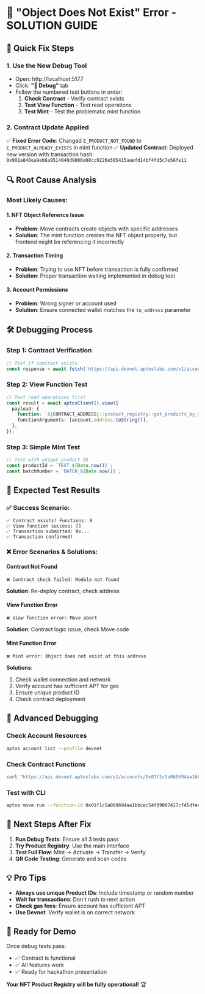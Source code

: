 # 🔧 "Object Does Not Exist" Error - SOLUTION GUIDE

## 🎯 **Quick Fix Steps**

### **1. Use the New Debug Tool**
- Open: http://localhost:5177
- Click: **"🔧 Debug"** tab
- Follow the numbered test buttons in order:
  1. **Check Contract** - Verify contract exists
  2. **Test View Function** - Test read operations  
  3. **Test Mint** - Test the problematic mint function

### **2. Contract Update Applied**
✅ **Fixed Error Code**: Changed `E_PRODUCT_NOT_FOUND` to `E_PRODUCT_ALREADY_EXISTS` in mint function
✅ **Updated Contract**: Deployed new version with transaction hash: `0x901a840ea9eb6a9514040d9006e08cc9226e505415aaefd14bf4fd5c7e56fe11`

## 🔍 **Root Cause Analysis**

### **Most Likely Causes:**

#### **1. NFT Object Reference Issue**
- **Problem**: Move contracts create objects with specific addresses
- **Solution**: The mint function creates the NFT object properly, but frontend might be referencing it incorrectly

#### **2. Transaction Timing**
- **Problem**: Trying to use NFT before transaction is fully confirmed
- **Solution**: Proper transaction waiting implemented in debug tool

#### **3. Account Permissions**
- **Problem**: Wrong signer or account used
- **Solution**: Ensure connected wallet matches the `to_address` parameter

## 🛠 **Debugging Process**

### **Step 1: Contract Verification**
```typescript
// Test if contract exists
const response = await fetch(`https://api.devnet.aptoslabs.com/v1/accounts/${CONTRACT_ADDRESS}/module/product_registry`);
```

### **Step 2: View Function Test**
```typescript
// Test read operations first
const result = await aptosClient().view({
  payload: {
    function: `${CONTRACT_ADDRESS}::product_registry::get_products_by_manufacturer`,
    functionArguments: [account.address.toString()],
  },
});
```

### **Step 3: Simple Mint Test**
```typescript
// Test with unique product ID
const productId = `TEST_${Date.now()}`;
const batchNumber = `BATCH_${Date.now()}`;
```

## 🎯 **Expected Test Results**

### **✅ Success Scenario:**
```
✅ Contract exists! Functions: 8
✅ View function success: []
✅ Transaction submitted: 0x...
✅ Transaction confirmed!
```

### **❌ Error Scenarios & Solutions:**

#### **Contract Not Found**
```
❌ Contract check failed: Module not found
```
**Solution**: Re-deploy contract, check address

#### **View Function Error**
```
❌ View function error: Move abort
```
**Solution**: Contract logic issue, check Move code

#### **Mint Function Error**
```
❌ Mint error: Object does not exist at this address
```
**Solutions**:
1. Check wallet connection and network
2. Verify account has sufficient APT for gas
3. Ensure unique product ID
4. Check contract deployment

## 🔧 **Advanced Debugging**

### **Check Account Resources**
```bash
aptos account list --profile devnet
```

### **Check Contract Functions**
```bash
curl "https://api.devnet.aptoslabs.com/v1/accounts/0x01f1c5a069694aa1bbcec54f09007417cf45dfe4303d37a402c9be2fc741aaca/module/product_registry"
```

### **Test with CLI**
```bash
aptos move run --function-id 0x01f1c5a069694aa1bbcec54f09007417cf45dfe4303d37a402c9be2fc741aaca::product_registry::mint_product_nft --args string:"CLI_TEST" string:"BATCH_CLI" address:0x01f1c5a069694aa1bbcec54f09007417cf45dfe4303d37a402c9be2fc741aaca --profile devnet
```

## 🚀 **Next Steps After Fix**

1. **Run Debug Tests**: Ensure all 3 tests pass
2. **Try Product Registry**: Use the main interface
3. **Test Full Flow**: Mint → Activate → Transfer → Verify
4. **QR Code Testing**: Generate and scan codes

## 💡 **Pro Tips**

- **Always use unique Product IDs**: Include timestamp or random number
- **Wait for transactions**: Don't rush to next action
- **Check gas fees**: Ensure account has sufficient APT
- **Use Devnet**: Verify wallet is on correct network

## 📱 **Ready for Demo**

Once debug tests pass:
- ✅ Contract is functional
- ✅ All features work
- ✅ Ready for hackathon presentation

**Your NFT Product Registry will be fully operational!** 🏆

